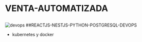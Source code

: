 # VENTA-AUTOMATIZADA
##
![devops](https://github.com/user-attachments/assets/4826ea40-ade8-4d8a-9984-5db511d57c05)
##REACTJS-NESTJS-PYTHON-POSTGRESQL-DEVOPS
- kubernetes y docker
